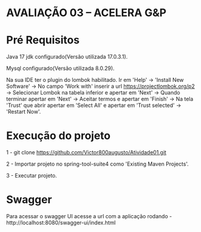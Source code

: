 # AVALIAÇÃO 03 – ACELERA G&P

# Pré Requisitos
Java 17 jdk configurado(Versão utilizada 17.0.3.1).

Mysql configurado(Versão utilizada 8.0.29).

Na sua IDE ter o plugin do lombok habilitado. Ir em 'Help' -> 'Install New Software' -> No campo 'Work with' inserir a url https://projectlombok.org/p2 -> Selecionar Lombok na
tabela inferior e apertar em 'Next' -> Quando terminar apertar em 'Next' -> Aceitar termos e apertar em 'Finish' -> Na tela 'Trust' que abrir apertar em 'Select All' e apertar
em 'Trust selected' -> 'Restart Now'.

# Execução do projeto
1 - git clone https://github.com/Victor800augusto/Atividade01.git

2 - Importar projeto no spring-tool-suite4 como 'Existing Maven Projects'.

3 - Executar projeto.

# Swagger
Para acessar o swagger UI acesse a url com a aplicação rodando - http://localhost:8080/swagger-ui/index.html

